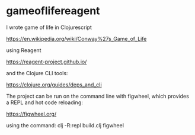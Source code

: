 # gameoflifereagent
I wrote game of life in Clojurescript

https://en.wikipedia.org/wiki/Conway%27s_Game_of_Life

using Reagent 

https://reagent-project.github.io/

and the Clojure CLI tools:

https://clojure.org/guides/deps_and_cli

The project can be run on the command line with figwheel, which provides a REPL and hot code reloading:

https://figwheel.org/

using the command:
clj -R:repl build.clj figwheel
